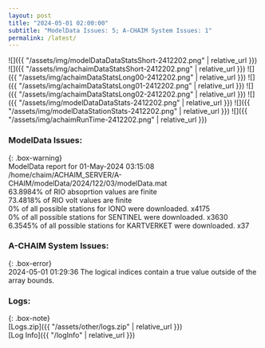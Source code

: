 ```yaml
---
layout: post
title: "2024-05-01 02:00:00"
subtitle: "ModelData Issues: 5; A-CHAIM System Issues: 1"
permalink: /latest/
---
```


![]({{ "/assets/img/modelDataDataStatsShort-2412202.png" | relative_url }})
![]({{ "/assets/img/achaimDataStatsShort-2412202.png" | relative_url }})
![]({{ "/assets/img/achaimDataStatsLong00-2412202.png" | relative_url }})
![]({{ "/assets/img/achaimDataStatsLong01-2412202.png" | relative_url }})
![]({{ "/assets/img/achaimDataStatsLong02-2412202.png" | relative_url }})
![]({{ "/assets/img/modelDataDataStats-2412202.png" | relative_url }})
![]({{ "/assets/img/modelDataStationStats-2412202.png" | relative_url }})
![]({{ "/assets/img/achaimRunTime-2412202.png" | relative_url }})


### ModelData Issues:  
  
{: .box-warning}  
 ModelData report for 01-May-2024 03:15:08   
 /home/chaim/ACHAIM_SERVER/A-CHAIM/modelData/2024/122/03/modelData.mat   
 63.8984% of RIO absoprtion values are finite   
 73.4818% of RIO volt values are finite   
 0% of all possible stations for IONO were downloaded. x4175   
 0% of all possible stations for SENTINEL were downloaded. x3630   
 6.3545% of all possible stations for KARTVERKET were downloaded. x37   
  
### A-CHAIM System Issues:  
  
{: .box-error}  
2024-05-01 01:29:36 The logical indices contain a true value outside of the array bounds.  

### Logs:  
  
{: .box-note}  
[Logs.zip]({{ "/assets/other/logs.zip" | relative_url }})  
[Log Info]({{ "/logInfo" | relative_url }})  
